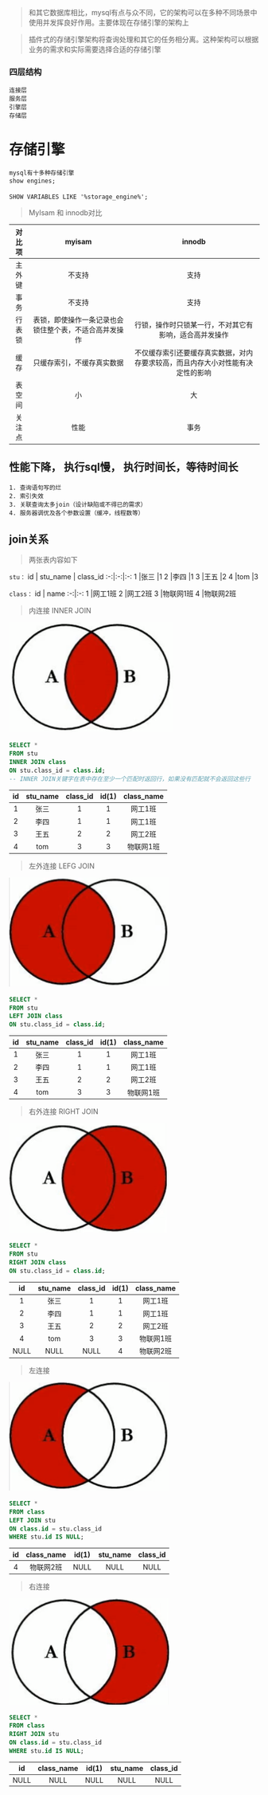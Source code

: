 >和其它数据库相比，mysql有点与众不同，它的架构可以在多种不同场景中使用并发挥良好作用。主要体现在存储引擎的架构上  

>插件式的存储引擎架构将查询处理和其它的任务相分离。这种架构可以根据业务的需求和实际需要选择合适的存储引擎

### 四层结构
    连接层
    服务层
    引擎层
    存储层

# 存储引擎
    mysql有十多种存储引擎
    show engines;

    SHOW VARIABLES LIKE '%storage_engine%';

> MyIsam 和 innodb对比


对比项 | myisam | innodb  
:-:|:-:|:-:
主外键 | 不支持| 支持
事务 | 不支持 | 支持
行表锁 | 表锁，即使操作一条记录也会锁住整个表，不适合高并发操作 |行锁，操作时只锁某一行，不对其它有影响，适合高并发操作
缓存 | 只缓存索引，不缓存真实数据 | 不仅缓存索引还要缓存真实数据，对内存要求较高，而且内存大小对性能有决定性的影响
表空间 | 小 | 大
关注点 | 性能 | 事务

## 性能下降， 执行sql慢， 执行时间长，等待时间长
    1. 查询语句写的烂
    2. 索引失效 
    3. 关联查询太多join（设计缺陷或不得已的需求）
    4. 服务器调优及各个参数设置（缓冲，线程数等）

## join关系

>两张表内容如下

`stu：`
id | stu_name  | class_id
:-:|:-:|:-:
1	|张三	|1
2	|李四	|1
3	|王五	|2
4	|tom    |3

`class：`
id | name
:-:|:-:
1	|网工1班
2	|网工2班
3	|物联网1班
4	|物联网2班

>内连接 INNER JOIN

![avatar](img/innerJoin.png)
```sql
SELECT *	
FROM stu
INNER JOIN class
ON stu.class_id = class.id;
-- INNER JOIN关键字在表中存在至少一个匹配时返回行，如果没有匹配就不会返回这些行
```
id | stu_name | class_id | id(1) | class_name
:-:|:-:|:-:|:-:|:-:
1	|张三	|1	|1	|网工1班
2	|李四	|1 	|1	|网工1班
3	|王五	|2	|2	|网工2班
4	|tom	|3	|3	|物联网1班

>左外连接 LEFG JOIN

![avatar](img/leftOutJoin.png)
```SQL
SELECT *
FROM stu
LEFT JOIN class
ON stu.class_id = class.id;
```
id | stu_name | class_id | id(1) | class_name
:-:|:-:|:-:|:-:|:-:
1	|张三	|1	|1	|网工1班
2	|李四	|1 	|1	|网工1班
3	|王五	|2	|2	|网工2班
4	|tom	|3	|3	|物联网1班
>右外连接 RIGHT JOIN

![avatar](img/rightOutJoin.png)
```sql
SELECT *	
FROM stu
RIGHT JOIN class
ON stu.class_id = class.id;
```
id | stu_name | class_id | id(1) | class_name
:-:|:-:|:-:|:-:|:-:
1	|张三	|1	|1	|网工1班
2	|李四	|1	|1	|网工1班
3	|王五	|2	|2	|网工2班
4	|tom	|3	|3	|物联网1班
NULL| NULL  |NULL| 4 |物联网2班

> 左连接

![avatar](img/leftJoin.png)

```sql
SELECT *	
FROM class
LEFT JOIN stu
ON class.id = stu.class_id
WHERE stu.id IS NULL;
```
id | class_name | id(1) | stu_name | class_id
:-:|:-:|:-:|:-:|:-:
4	|物联网2班|NULL|NULL|NULL
> 右连接

![avatar](img/rightJoin.png)

```sql
SELECT *
FROM class
RIGHT JOIN stu
ON class.id = stu.class_id
WHERE stu.id IS NULL;
```
id | class_name | id(1) | stu_name | class_id
:-:|:-:|:-:|:-:|:-:
NULL|NULL|NULL|NULL|NULL